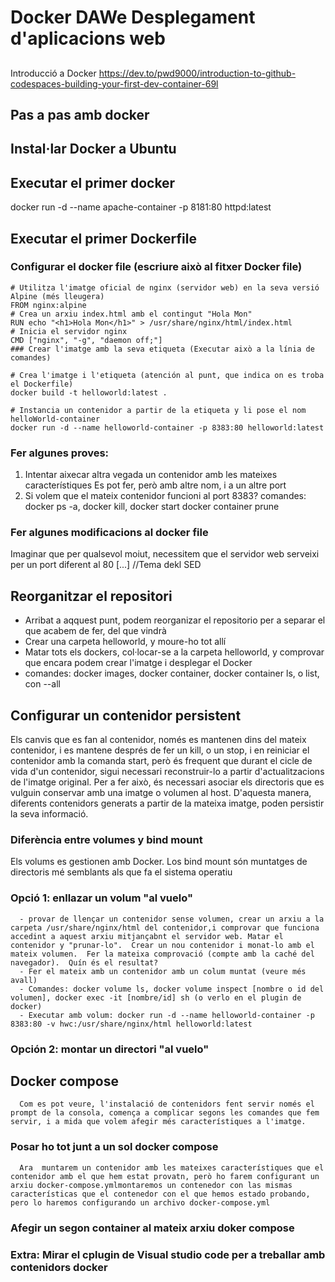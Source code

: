 # Docker DAWe Desplegament d'aplicacions web
##
Introducció a Docker
https://dev.to/pwd9000/introduction-to-github-codespaces-building-your-first-dev-container-69l

## Pas a pas amb docker

## Instal·lar Docker a Ubuntu

## Executar el primer docker
   docker run -d --name apache-container -p 8181:80 httpd:latest

## Executar el primer Dockerfile

   ### Configurar el docker file (escriure això al fitxer Docker file)
   
   ```
   # Utilitza l'imatge oficial de nginx (servidor web) en la seva versió Alpine (més lleugera)
   FROM nginx:alpine
   # Crea un arxiu index.html amb el contingut "Hola Mon"
   RUN echo "<h1>Hola Mon</h1>" > /usr/share/nginx/html/index.html
   # Inicia el servidor nginx
   CMD ["nginx", "-g", "daemon off;"]
   ### Crear l'imatge amb la seva etiqueta (Executar això a la línia de comandes)

   # Crea l'imatge i l'etiqueta (atención al punt, que indica on es troba el Dockerfile)
   docker build -t helloworld:latest .

   # Instancia un contenidor a partir de la etiqueta y li pose el nom helloWorld-container
   docker run -d --name helloworld-container -p 8383:80 helloworld:latest
   ```

   ### Fer algunes proves:
   1. Intentar aixecar altra vegada un contenidor amb les mateixes característiques
      Es pot fer, però amb altre nom, i a un altre port
   2. Si volem que el mateix contenidor funcioni al port 8383?
      comandes: docker ps -a, docker kill, docker start docker container prune

   ### Fer algunes modificacions al docker file
   Imaginar que per qualsevol moiut, necessitem que el servidor web serveixi per un port diferent al 80
   [...] //Tema dekl SED 

## Reorganitzar el repositori
   - Arribat a aqquest punt, podem reorganizar el repositorio per a separar el que acabem de fer, del que vindrà
   - Crear una carpeta helloworld, y moure-ho tot allí
   - Matar tots els dockers, col·locar-se a la carpeta helloworld, y comprovar que encara podem crear l'imatge i desplegar el Docker
   - comandes: docker images, docker container, docker container ls, o list, con --all

## Configurar un contenidor persistent
Els canvis que es fan al contenidor, només es mantenen dins del mateix contenidor, i es mantene després de fer un kill, o un stop, i en reiniciar el contenidor amb la comanda start, però és frequent que durant el cicle de vida d'un contenidor, sigui necessari reconstruir-lo a partir d'actualitzacions de l'imatge original.  Per a fer això, és necessari asociar els directoris que es vulguin conservar amb una imatge o volumen al host.  D'aquesta manera, diferents contenidors generats a partir de la mateixa imatge, poden persistir la seva informació.  

### Diferència entre volumes y bind mount
   Els volums es gestionen amb Docker.
   Los bind mount són muntatges de directoris mé semblants als que fa el sistema operatiu
   ### Opció 1: enllazar un volum "al vuelo"
      - provar de llençar un contenidor sense volumen, crear un arxiu a la carpeta /usr/share/nginx/html del contenidor,i comprovar que funciona accedint a aquest arxiu mitjançabnt el servidor web. Matar el contenidor y "prunar-lo".  Crear un nou contenidor i monat-lo amb el mateix volumen.  Fer la mateixa comprovació (compte amb la caché del navegador).  Quín és el resultat?
      - Fer el mateix amb un contenidor amb un colum muntat (veure més avall)
      - Comandes: docker volume ls, docker volume inspect [nombre o id del volumen], docker exec -it [nombre/id] sh (o verlo en el plugin de docker)
      - Executar amb volum: docker run -d --name helloworld-container -p 8383:80 -v hwc:/usr/share/nginx/html helloworld:latest
   ### Opción 2: montar un directori "al vuelo"

   ## Docker compose
      Com es pot veure, l'instalació de contenidors fent servir només el prompt de la consola, comença a complicar segons les comandes que fem servir, i a mida que volem afegir més característiques a l'imatge.

   ### Posar ho tot junt a un sol docker compose
      Ara  muntarem un contenidor amb les mateixes característiques que el contenidor amb el que hem estat provatn, però ho farem configurant un arxiu docker-compose.ymlmontaremos un contenedor con las mismas características que el contenedor con el que hemos estado probando, pero lo haremos configurando un archivo docker-compose.yml

   ### Afegir un segon container al mateix arxiu doker compose
   ### Extra: Mirar el cplugin de Visual studio code per a treballar amb contenidors docker




